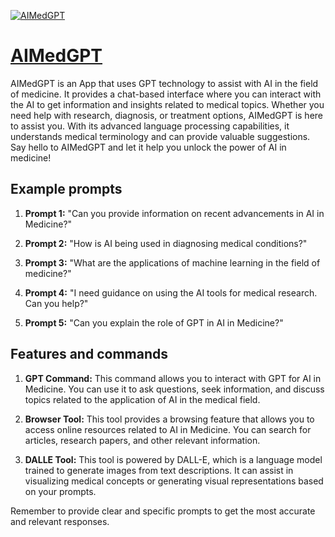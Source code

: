 [![AIMedGPT](https://files.oaiusercontent.com/file-Hwh37H7Qzp0N8bRHsIao2En6?se=2123-10-18T14%3A35%3A49Z&sp=r&sv=2021-08-06&sr=b&rscc=max-age%3D31536000%2C%20immutable&rscd=attachment%3B%20filename%3D63f98967-ace5-42a2-8bec-f9fbe0b85389.png&sig=detSxdW6f8Wj7bzTykUokhGf%2BbCDcvVDJRZZq%2BQAQDw%3D)](https://chat.openai.com/g/g-YR5uQNmwg-aimedgpt)

# [AIMedGPT](https://chat.openai.com/g/g-YR5uQNmwg-aimedgpt)

AIMedGPT is an App that uses GPT technology to assist with AI in the field of medicine. It provides a chat-based interface where you can interact with the AI to get information and insights related to medical topics. Whether you need help with research, diagnosis, or treatment options, AIMedGPT is here to assist you. With its advanced language processing capabilities, it understands medical terminology and can provide valuable suggestions. Say hello to AIMedGPT and let it help you unlock the power of AI in medicine!

## Example prompts

1. **Prompt 1:** "Can you provide information on recent advancements in AI in Medicine?"

2. **Prompt 2:** "How is AI being used in diagnosing medical conditions?"

3. **Prompt 3:** "What are the applications of machine learning in the field of medicine?"

4. **Prompt 4:** "I need guidance on using the AI tools for medical research. Can you help?"

5. **Prompt 5:** "Can you explain the role of GPT in AI in Medicine?"

## Features and commands

1. **GPT Command:** This command allows you to interact with GPT for AI in Medicine. You can use it to ask questions, seek information, and discuss topics related to the application of AI in the medical field.

2. **Browser Tool:** This tool provides a browsing feature that allows you to access online resources related to AI in Medicine. You can search for articles, research papers, and other relevant information.

3. **DALLE Tool:** This tool is powered by DALL-E, which is a language model trained to generate images from text descriptions. It can assist in visualizing medical concepts or generating visual representations based on your prompts.

Remember to provide clear and specific prompts to get the most accurate and relevant responses.